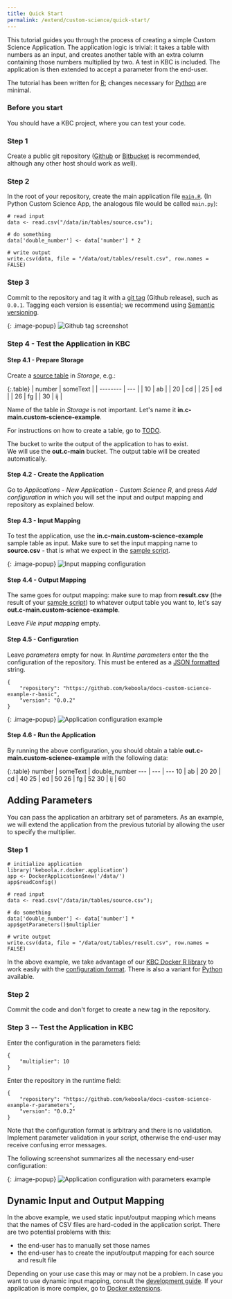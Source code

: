 ```yaml
---
title: Quick Start 
permalink: /extend/custom-science/quick-start/
---
```


This tutorial guides you through the process of creating a simple Custom Science Application. The application logic is trivial: it takes a table with numbers as an input, and creates another table with an extra column containing those numbers multiplied by two. A test in KBC is included. The application is then extended to accept a parameter from the end-user.

The tutorial has been written for [R](/extend/custom-science/r); changes 
necessary for [Python](/extend/custom-science/python/) are minimal.


### Before you start

You should have a KBC project, where you can test your code.

### Step 1
Create a public git repository ([Github](https://github.com/) or [Bitbucket](https://bitbucket.org/) is recommended, although any other host should work as well).

### Step 2
In the root of your repository, create the main application file [`main.R`](https://github.com/keboola/docs-custom-science-example-r-basic/blob/master/main.R). (In Python Custom Science App, the analogous file would be called `main.py`):

	# read input
	data <- read.csv("/data/in/tables/source.csv");

	# do something 
	data['double_number'] <- data['number'] * 2

	# write output
	write.csv(data, file = "/data/out/tables/result.csv", row.names = FALSE)

### Step 3
Commit to the repository and tag it with a [git tag](https://git-scm.com/book/en/v2/Git-Basics-Tagging) (Github release), such as `0.0.1`. 
Tagging each version is essential; we recommend using [Semantic versioning](http://semver.org/).

{: .image-popup}
![Github tag screenshot](/extend/custom-science/repository-tag.png)

### Step 4 - Test the Application in KBC

#### Step 4.1 - Prepare Storage 
Create a [source table](/extend/source.csv) in *Storage*, e.g.:

{:.table}
| number | someText |
| -------- | --- |
| 10 | ab |
| 20 | cd |
| 25 | ed |
| 26 | fg |
| 30 | ij |

Name of the table in *Storage* is not important. Let's name it **in.c-main.custom-science-example**.

For instructions on how to create a table, go to [TODO]().

The bucket to write the output of the application to has to exist.  
We will use the **out.c-main** bucket. 
The output table will be created automatically.

#### Step 4.2 - Create the Application
Go to *Applications* - *New Application* - *Custom Science R*, and press *Add configuration* in which you will set the input and output mapping and repository as explained below. 

#### Step 4.3 - Input Mapping
To test the application, use the **in.c-main.custom-science-example** sample table as input. Make sure to set the input mapping name to **source.csv** - that is what we expect in the [sample script](https://github.com/keboola/docs-custom-science-example-/blob/master/main.R#L2).

{: .image-popup}
![Input mapping configuration](/extend/custom-science/input-mapping.png)

#### Step 4.4 - Output Mapping
The same goes for output mapping: make sure to map from **result.csv** (the result of your [sample script](https://github.com/keboola/docs-custom-science-example-r-basic/blob/master/main.R#L8)) to whatever output table you want to, let's say **out.c-main.custom-science-example**.

Leave *File input mapping* empty.


#### Step 4.5 - Configuration 
Leave *parameters* empty for now. In *Runtime parameters* enter the the configuration of the repository. 
This must be entered as a [JSON formatted](http://www.w3schools.com/json/json_syntax.asp) string.

	{
		"repository": "https://github.com/keboola/docs-custom-science-example-r-basic",
		"version": "0.0.2"
	}

{: .image-popup}
![Application configuration example](/extend/custom-science/configuration.png)

#### Step 4.6 - Run the Application
By running the above configuration, you should obtain a table **out.c-main.custom-science-example** with the following data:

{:.table}
number | someText | double_number
--- | --- | ---
10 | ab | 20
20 | cd | 40
25 | ed | 50
26 | fg | 52
30 | ij | 60


## Adding Parameters

You can pass the application an arbitrary set of parameters. 
As an example, we will extend the application from the previous tutorial by allowing the user to specify the multiplier. 

### Step 1
	
	# initialize application
	library('keboola.r.docker.application')
	app <- DockerApplication$new('/data/')
	app$readConfig()

	# read input
	data <- read.csv("/data/in/tables/source.csv");

	# do something 
	data['double_number'] <- data['number'] * app$getParameters()$multiplier

	# write output
	write.csv(data, file = "/data/out/tables/result.csv", row.names = FALSE)

In the above example, we take advantage of our [KBC Docker R library](/extend/custom-science/r/) to work easily with the [configuration format](/extend/common-interface/config-file/). There is also a variant for [Python](/extend/custom-science/python/) available.

### Step 2

Commit the code and don't forget to create a new tag in the repository.

### Step 3 -- Test the Application in KBC

Enter the configuration in the parameters field:

	{
		"multiplier": 10
	}

Enter the repository in the runtime field:

	{
		"repository": "https://github.com/keboola/docs-custom-science-example-r-parameters",
		"version": "0.0.2"
	}


Note that the configuration format is arbitrary and there is no validation. 
Implement parameter validation in your script, otherwise the end-user may receive confusing error messages.

The following screenshot summarizes all the necessary end-user configuration:

{: .image-popup}
![Application configuration with parameters example](/extend/custom-science/configuration-2.png)


## Dynamic Input and Output Mapping
In the above example, we used static input/output mapping which means that the names of CSV files are 
hard-coded in the application script. There are two potential problems with this:

- the end-user has to manually set those names
- the end-user has to create the input/output mapping for each source and result file 

Depending on your use case this may or may not be a problem. In case you want to use 
dynamic input mapping, consult the [development guide](/extend/custom-science/development/). 
If your application is more complex, go to [Docker extensions](/extend/docker).
